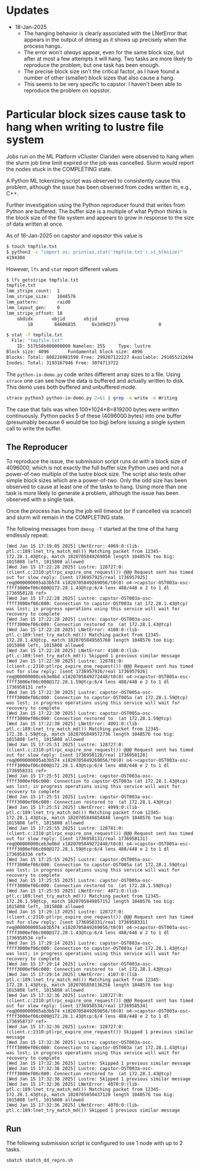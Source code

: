 # Updates

- 18-Jan-2025
    - The hanging behavior is clearly associated with the LNetError that appears in the output of dmesg as it shows up precisely when the process hangs.
    - The error won't *always* appear, even for the same block size, but after at most a few attempts it will hang. Two tasks are more likely to reproduce the problem, but one task has been enough.
    - The precise block size isn't the critical factor, as I have found a number of other (smaller) block sizes that also cause a hang.
    - This seems to be very specific to capstor. I haven't been able to reproduce the problem on iopsstor.

# Particular block sizes cause task to hang when writing to lustre file system

Jobs run on the ML Platform vCluster Clariden were observed to hang when the
slurm job time limit expired or the job was cancelled.  Slurm would report the
nodes stuck in the COMPLETING state.  

A Python ML tokenizing script was observed to consistently cause this problem,
although the issue has been observed from codes written in, e.g., C++.

Further investigation using the Python reproducer found that writes from Python
are buffered. The buffer size is a multiple of what Python thinks is the block
size of the file system and appears to grow in response to the size of data
written at once.

As of 16-Jan-2025 on capstor and iopsstor this value is

```bash
$ touch tmpfile.txt
$ python3 -c "import os; print(os.stat('tmpfile.txt').st_blksize)"
4194304
```

However, `lfs` and `stat` report different values

```bash
$ lfs getstripe tmpfile.txt
tmpfile.txt
lmm_stripe_count:  1
lmm_stripe_size:   1048576
lmm_pattern:       raid0
lmm_layout_gen:    0
lmm_stripe_offset: 18
	obdidx		 objid		 objid		 group
	    18	      64606835	    0x3d9d273	             0

$ stat -f tmpfile.txt
  File: "tmpfile.txt"
    ID: 517b58b800000000 Namelen: 255     Type: lustre
Block size: 4096       Fundamental block size: 4096
Blocks: Total: 808226981590 Free: 299207122227 Available: 291055212694
Inodes: Total: 3193167946 Free: 3074713722
```

The `python-io-demo.py` code writes different array sizes to a file. Using `strace` one can see how the data is buffered and actually written to disk.
This demo uses both buffered and unbuffered mode.

```bash
strace python3 python-io-demo.py 2>&1 | grep -e write -e Writing
```

The case that fails was when 100\*1024\*8=819200 bytes were written
continuously. Python packs 5 of these (4096000 bytes) into one buffer
(presumably because 6 would be too big) before issuing a single system call to
write the buffer.

## The Reproducer

To reproduce the issue, the submission script runs `dd` with a block size of
4096000, which is not exactly the full buffer size Python uses and not a
power-of-two multiple of the lustre block size. The script also tests other
simple block sizes which are a power-of-two. Only the odd size has been
observed to cause at least one of the tasks to hang. Using more than one task
is more likely to generate a problem, although the issue has been observed with
a single task.

Once the process has hung the job will timeout (or if cancelled via scancel) and
slurm will remain in the COMPLETING state.

The following messages from `dmesg -T` started at the time of the hang endlessly repeat:

```
[Wed Jan 15 17:19:05 2025] LNetError: 4069:0:(lib-ptl.c:189:lnet_try_match_md()) Matching packet from 12345-172.28.1.43@tcp, match 1820705849269056 length 1048576 too big: 1015808 left, 1015808 allowed
[Wed Jan 15 17:22:28 2025] Lustre: 128727:0:(client.c:2310:ptlrpc_expire_one_request()) @@@ Request sent has timed out for slow reply: [sent 1736957925/real 1736957925]  req@000000005ab3b574 x1820705849269056/t0(0) o4->capstor-OST003a-osc-ffff3000ef06c000@172.28.1.43@tcp:6/4 lens 488/448 e 2 to 1 dl 1736958128 ref>
[Wed Jan 15 17:22:28 2025] Lustre: capstor-OST003a-osc-ffff3000ef06c000: Connection to capstor-OST003a (at 172.28.1.43@tcp) was lost; in progress operations using this service will wait for recovery to complete
[Wed Jan 15 17:22:28 2025] Lustre: capstor-OST003a-osc-ffff3000ef06c000: Connection restored to  (at 172.28.1.43@tcp)
[Wed Jan 15 17:22:28 2025] LNetError: 4108:0:(lib-ptl.c:189:lnet_try_match_md()) Matching packet from 12345-172.28.1.43@tcp, match 1820705849565760 length 1048576 too big: 1015808 left, 1015808 allowed
[Wed Jan 15 17:22:28 2025] LNetError: 4108:0:(lib-ptl.c:189:lnet_try_match_md()) Skipped 1 previous similar message
[Wed Jan 15 17:22:30 2025] Lustre: 128781:0:(client.c:2310:ptlrpc_expire_one_request()) @@@ Request sent has timed out for slow reply: [sent 1736957926/real 1736957926]  req@00000000ceb3e0bd x1820705849272448/t0(0) o4->capstor-OST005a-osc-ffff3000ef06c000@172.28.1.59@tcp:6/4 lens 488/448 e 2 to 1 dl 1736958131 ref>
[Wed Jan 15 17:22:30 2025] Lustre: capstor-OST005a-osc-ffff3000ef06c000: Connection to capstor-OST005a (at 172.28.1.59@tcp) was lost; in progress operations using this service will wait for recovery to complete
[Wed Jan 15 17:22:30 2025] Lustre: capstor-OST005a-osc-ffff3000ef06c000: Connection restored to  (at 172.28.1.59@tcp)
[Wed Jan 15 17:22:30 2025] LNetError: 4091:0:(lib-ptl.c:189:lnet_try_match_md()) Matching packet from 12345-172.28.1.59@tcp, match 1820705849572736 length 1048576 too big: 1015808 left, 1015808 allowed
[Wed Jan 15 17:25:51 2025] Lustre: 128727:0:(client.c:2310:ptlrpc_expire_one_request()) @@@ Request sent has timed out for slow reply: [sent 1736958128/real 1736958128]  req@000000005ab3b574 x1820705849269056/t0(0) o4->capstor-OST003a-osc-ffff3000ef06c000@172.28.1.43@tcp:6/4 lens 488/448 e 2 to 1 dl 1736958331 ref>
[Wed Jan 15 17:25:51 2025] Lustre: capstor-OST003a-osc-ffff3000ef06c000: Connection to capstor-OST003a (at 172.28.1.43@tcp) was lost; in progress operations using this service will wait for recovery to complete
[Wed Jan 15 17:25:51 2025] Lustre: capstor-OST003a-osc-ffff3000ef06c000: Connection restored to  (at 172.28.1.43@tcp)
[Wed Jan 15 17:25:51 2025] LNetError: 4099:0:(lib-ptl.c:189:lnet_try_match_md()) Matching packet from 12345-172.28.1.43@tcp, match 1820705849854848 length 1048576 too big: 1015808 left, 1015808 allowed
[Wed Jan 15 17:25:55 2025] Lustre: 128781:0:(client.c:2310:ptlrpc_expire_one_request()) @@@ Request sent has timed out for slow reply: [sent 1736958131/real 1736958131]  req@00000000ceb3e0bd x1820705849272448/t0(0) o4->capstor-OST005a-osc-ffff3000ef06c000@172.28.1.59@tcp:6/4 lens 488/448 e 2 to 1 dl 1736958336 ref>
[Wed Jan 15 17:25:55 2025] Lustre: capstor-OST005a-osc-ffff3000ef06c000: Connection to capstor-OST005a (at 172.28.1.59@tcp) was lost; in progress operations using this service will wait for recovery to complete
[Wed Jan 15 17:25:55 2025] Lustre: capstor-OST005a-osc-ffff3000ef06c000: Connection restored to  (at 172.28.1.59@tcp)
[Wed Jan 15 17:25:55 2025] LNetError: 4071:0:(lib-ptl.c:189:lnet_try_match_md()) Matching packet from 12345-172.28.1.59@tcp, match 1820705849857152 length 1048576 too big: 1015808 left, 1015808 allowed
[Wed Jan 15 17:29:13 2025] Lustre: 128727:0:(client.c:2310:ptlrpc_expire_one_request()) @@@ Request sent has timed out for slow reply: [sent 1736958331/real 1736958331]  req@000000005ab3b574 x1820705849269056/t0(0) o4->capstor-OST003a-osc-ffff3000ef06c000@172.28.1.43@tcp:6/4 lens 488/448 e 2 to 1 dl 1736958534 ref>
[Wed Jan 15 17:29:14 2025] Lustre: capstor-OST003a-osc-ffff3000ef06c000: Connection to capstor-OST003a (at 172.28.1.43@tcp) was lost; in progress operations using this service will wait for recovery to complete
[Wed Jan 15 17:29:14 2025] Lustre: capstor-OST003a-osc-ffff3000ef06c000: Connection restored to  (at 172.28.1.43@tcp)
[Wed Jan 15 17:29:14 2025] LNetError: 4107:0:(lib-ptl.c:189:lnet_try_match_md()) Matching packet from 12345-172.28.1.43@tcp, match 1820705850136256 length 1048576 too big: 1015808 left, 1015808 allowed
[Wed Jan 15 17:32:36 2025] Lustre: 128727:0:(client.c:2310:ptlrpc_expire_one_request()) @@@ Request sent has timed out for slow reply: [sent 1736958534/real 1736958534]  req@000000005ab3b574 x1820705849269056/t0(0) o4->capstor-OST003a-osc-ffff3000ef06c000@172.28.1.43@tcp:6/4 lens 488/448 e 2 to 1 dl 1736958737 ref>
[Wed Jan 15 17:32:36 2025] Lustre: 128727:0:(client.c:2310:ptlrpc_expire_one_request()) Skipped 1 previous similar message
[Wed Jan 15 17:32:36 2025] Lustre: capstor-OST003a-osc-ffff3000ef06c000: Connection to capstor-OST003a (at 172.28.1.43@tcp) was lost; in progress operations using this service will wait for recovery to complete
[Wed Jan 15 17:32:36 2025] Lustre: Skipped 1 previous similar message
[Wed Jan 15 17:32:36 2025] Lustre: capstor-OST003a-osc-ffff3000ef06c000: Connection restored to  (at 172.28.1.43@tcp)
[Wed Jan 15 17:32:36 2025] Lustre: Skipped 1 previous similar message
[Wed Jan 15 17:32:36 2025] LNetError: 4070:0:(lib-ptl.c:189:lnet_try_match_md()) Matching packet from 12345-172.28.1.43@tcp, match 1820705850437120 length 1048576 too big: 1015808 left, 1015808 allowed
[Wed Jan 15 17:32:36 2025] LNetError: 4070:0:(lib-ptl.c:189:lnet_try_match_md()) Skipped 1 previous similar message
```

## Run

The following submission script is configured to use 1 node with up to 2 tasks.

```bash
sbatch sbatch_dd_repro.sh
```
